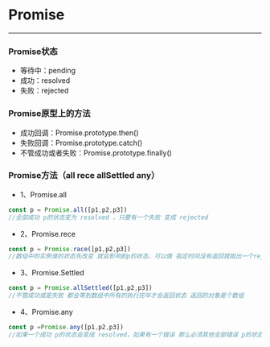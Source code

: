 # Promise
---
### Promise状态
- 等待中：pending
- 成功：resolved
- 失败：rejected
### Promise原型上的方法
- 成功回调：Promise.prototype.then() 
- 失败回调：Promise.prototype.catch() 
- 不管成功或者失败：Promise.prototype.finally()  
### Promise方法（all rece allSettled any）
- 1、Promise.all
```js
const p = Promise.all([p1,p2,p3])
//全部成功 p的状态变为 resolved ，只要有一个失败 变成 rejected
```
- 2、Promise.rece
```js
const p = Promise.race([p1,p2,p3])
//数组中的实例谁的状态先改变 就会影响到p的状态，可以做 指定时间没有返回就抛出一个reject
```
- 3、Promise.Settled
```js
const p = Promise.allSettled([p1,p2,p3])
//不管成功或是失败 都会等到数组中所有的执行完毕才会返回状态 返回的对象是个数组
```
- 4、Promise.any
```js
const p =Promise.any([p1,p2,p3])
//如果一个成功 p的状态会变成 resolved，如果有一个错误 那么必须其他全部错误 p的状态才会变成rejected
```